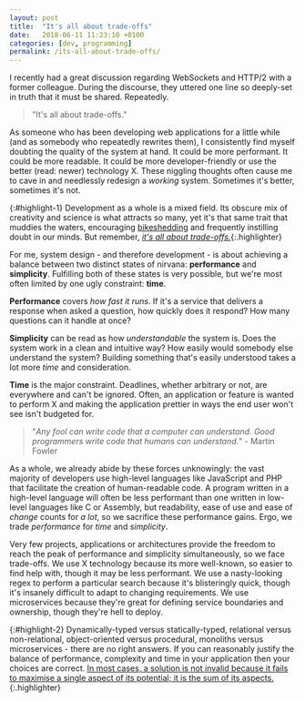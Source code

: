 ```yaml
---
layout: post
title:  "It's all about trade-offs"
date:   2018-06-11 11:23:10 +0100
categories: [dev, programming]
permalink: /its-all-about-trade-offs/
---
```

I recently had a great discussion regarding WebSockets and HTTP/2 with a former colleague. During the discourse, they uttered one line so deeply-set in truth that it must be shared. Repeatedly.

> "It's all about trade-offs."

As someone who has been developing web applications for a little while (and as somebody who repeatedly rewrites them), I consistently find myself doubting the quality of the system at hand. It could be more performant. It could be more readable. It could be more developer-friendly or use the better (read: newer) technology X. These niggling thoughts often cause me to cave in and needlessly redesign a _working_ system. Sometimes it's better, sometimes it's not.

{:#highlight-1}
Development as a whole is a mixed field. Its obscure mix of creativity and science is what attracts so many, yet it's that same trait that muddies the waters, encouraging [bikeshedding](https://en.wikipedia.org/wiki/Law_of_triviality) and frequently instilling doubt in our minds. But remember, [_it's all about trade-offs._](#highlight-1){:.highlighter}

For me, system design - and therefore development - is about achieving a balance between two distinct states of nirvana: __performance__ and __simplicity__. Fulfilling both of these states is very possible, but we're most often limited by one ugly constraint: __time__.

__Performance__ covers _how fast it runs_. If it's a service that delivers a response when asked a question, how quickly does it respond? How many questions can it handle at once?

__Simplicity__ can be read as how _understandable_ the system is. Does the system work in a clean and intuitive way? How easily would somebody else understand the system? Building something that's easily understood takes a lot more _time_ and consideration.

__Time__ is the major constraint. Deadlines, whether arbitrary or not, are everywhere and can't be ignored. Often, an application or feature is wanted to perform X and making the application prettier in ways the end user won't see isn't budgeted for.

> "_Any fool can write code that a computer can understand. Good programmers write code that humans can understand._" - Martin Fowler

As a whole, we already abide by these forces unknowingly: the vast majority of developers use high-level languages like JavaScript and PHP that facilitate the creation of human-readable code. A program written in a high-level language will often be less performant than one written in low-level languages like C or Assembly, but readability, ease of use and ease of _change_ counts for _a lot_, so we sacrifice these performance gains. Ergo, we trade _performance_ for _time_ and _simplicity_.

Very few projects, applications or architectures provide the freedom to reach the peak of performance and simplicity simultaneously, so we face trade-offs. We use X technology because its more well-known, so easier to find help with, though it may be less performant. We use a nasty-looking regex to perform a particular search because it's blisteringly quick, though it's insanely difficult to adapt to changing requirements. We use microservices because they're great for defining service boundaries and ownership, though they're hell to deploy.

{:#highlight-2}
Dynamically-typed versus statically-typed, relational versus non-relational, object-oriented versus procedural, monoliths versus microservices - there are no right answers. If you can reasonably justify the balance of performance, complexity and time in your application then your choices are correct. [In most cases, a solution is not invalid because it fails to maximise a single aspect of its potential; it is the sum of its aspects.](#highlight-2){:.highlighter}
